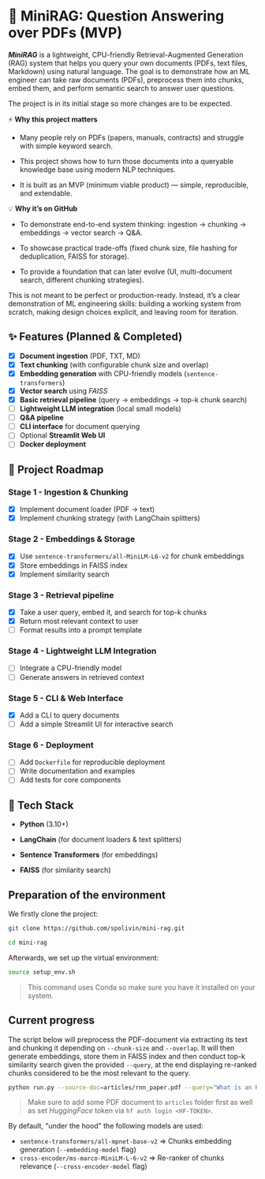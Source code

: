 # 📖 MiniRAG: Question Answering over PDFs (MVP)

***MiniRAG*** is a lightweight, CPU-friendly Retrieval-Augmented Generation (RAG) system that helps you query your own documents (PDFs, text files, Markdown) using natural language. The goal is to demonstrate how an ML engineer can take raw documents (PDFs), preprocess them into chunks, embed them, and perform semantic search to answer user questions.

The project is in its initial stage so more changes are to be expected.

⚡ **Why this project matters**

* Many people rely on PDFs (papers, manuals, contracts) and struggle with simple keyword search.

* This project shows how to turn those documents into a queryable knowledge base using modern NLP techniques.

* It is built as an MVP (minimum viable product) — simple, reproducible, and extendable.

💡 **Why it’s on GitHub**

* To demonstrate end-to-end system thinking: ingestion → chunking → embeddings → vector search → Q&A.

* To showcase practical trade-offs (fixed chunk size, file hashing for deduplication, FAISS for storage).

* To provide a foundation that can later evolve (UI, multi-document search, different chunking strategies).

This is not meant to be perfect or production-ready. Instead, it’s a clear demonstration of ML engineering skills: building a working system from scratch, making design choices explicit, and leaving room for iteration.

## ✨ Features (Planned & Completed)

- [x] **Document ingestion** (PDF, TXT, MD)
- [x] **Text chunking** (with configurable chunk size and overlap)
- [x] **Embedding generation** with CPU-friendly models (`sentence-transformers`)
- [x] **Vector search** using *FAISS*
- [x] **Basic retrieval pipeline** (query → embeddings → top-k chunk search)
- [ ] **Lightweight LLM integration** (local small models)
- [ ] **Q&A pipeline**
- [ ] **CLI interface** for document querying
- [ ] Optional **Streamlit Web UI**
- [ ] **Docker deployment**

## 🚀 Project Roadmap

### Stage 1 - Ingestion & Chunking

- [x] Implement document loader (PDF → text)
- [x] Implement chunking strategy (with LangChain splitters)

### Stage 2 - Embeddings & Storage

- [x] Use `sentence-transformers/all-MiniLM-L6-v2` for chunk embeddings
- [x] Store embeddings in FAISS index
- [x] Implement similarity search

### Stage 3 - Retrieval pipeline

- [x] Take a user query, embed it, and search for top-k chunks
- [x] Return most relevant context to user
- [ ] Format results into a prompt template

### Stage 4 - Lightweight LLM Integration

- [ ] Integrate a CPU-friendly model
- [ ] Generate answers in retrieved context

### Stage 5 - CLI & Web Interface

- [x] Add a CLI to query documents
- [ ] Add a simple Streamlit UI for interactive search

### Stage 6 - Deployment

- [ ] Add `Dockerfile` for reproducible deployment
- [ ] Write documentation and examples
- [ ] Add tests for core components

## 🔧 Tech Stack

* **Python** (3.10+)

* **LangChain** (for document loaders & text splitters)

* **Sentence Transformers** (for embeddings)

* **FAISS** (for similarity search)

## Preparation of the environment

We firstly clone the project:

```bash
git clone https://github.com/spolivin/mini-rag.git

cd mini-rag
```

Afterwards, we set up the virtual environment:

```bash
source setup_env.sh
```
> This command uses Conda so make sure you have it installed on your system.

## Current progress

The script below will preprocess the PDF-document via extracting its text and chunking it depending on `--chunk-size` and `--overlap`. It will then generate embeddings, store them in FAISS index and then conduct top-k similarity search given the provided `--query`, at the end displaying re-ranked chunks considered to be the most relevant to the query.

```bash
python run.py --source-doc=articles/rnn_paper.pdf --query="What is an RNN?" --chunk-size=800 --overlap=100 --top-k=10 --verbose
```
> Make sure to add some PDF document to `articles` folder first as well as set *HuggingFace* token via `hf auth login <HF-TOKEN>`.

By default, "under the hood" the following models are used:

* `sentence-transformers/all-mpnet-base-v2` => Chunks embedding generation (`--embedding-model` flag)
* `cross-encoder/ms-marco-MiniLM-L-6-v2` => Re-ranker of chunks relevance (`--cross-encoder-model` flag)
